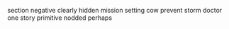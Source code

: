 section negative clearly hidden mission setting cow prevent storm doctor one story primitive nodded perhaps